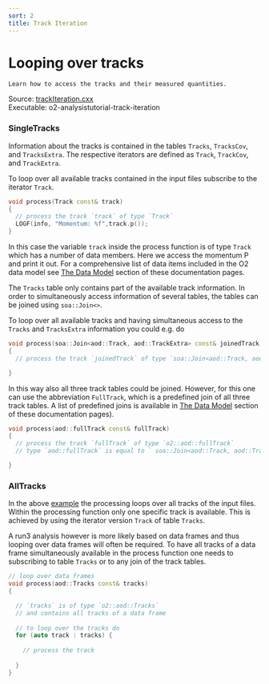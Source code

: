 ```yaml
---
sort: 2
title: Track Iteration
---
```


# Looping over tracks

```goal
Learn how to access the tracks and their measured quantities.
```

<div style="margin-bottom:5mm">
  Source: <a href="https://github.com/AliceO2Group/O2Physics/blob/master/Tutorials/src/trackIteration.cxx" target="_blank">trackIteration.cxx</a><br>
  Executable: o2-analysistutorial-track-iteration
</div>

<a name="singletracks"></a>

### SingleTracks

Information about the tracks is contained in the tables `Tracks`, `TracksCov`, and `TracksExtra`. The respective iterators are defined as `Track`, `TrackCov`, and `TrackExtra`.

To loop over all available tracks contained in the input files subscribe to the iterator `Track`.

```cpp
void process(Track const& track)
{
  // process the track `track` of type `Track`
  LOGF(info, "Momentum: %f",track.p());
}
```

In this case the variable `track` inside the process function is of type `Track`
which has a number of data members. Here we access the momentum P and print it
out. For a comprehensive list of data items included in the O2 data model see
[The Data Model](../datamodel/) section of these documentation pages.

The `Tracks` table only contains part of the available track information. In order to simultaneously access information of several tables, the tables can be joined using `soa::Join<>`.

To loop over all available tracks and having simultaneous access to the `Tracks` and `TracksExtra` information you could e.g. do

```cpp
void process(soa::Join<aod::Track, aod::TrackExtra> const& joinedTrack)
{
  // process the track `joinedTrack` of type `soa::Join<aod::Track, aod::TrackExtra>`

}
```

In this way also all three track tables could be joined. However, for this one can use the abbreviation `FullTrack`, which is a predefined join of all three track tables. A list of predefined joins is available in [The Data Model](../datamodel/joinsAndIterators.md) section of these documentation pages).

```cpp
void process(aod::fullTrack const& fullTrack)
{
  // process the track `fullTrack` of type `o2::aod::fullTrack`
  // type `aod::fullTrack` is equal to ` soa::Join<aod::Track, aod::TrackCov, aod::TrackExtra>`

}
```

<a name="alltracks"></a>

### AllTracks

In the above <a href="#singletracks">example</a> the processing loops over all tracks of the input files. Within the processing function only one specific track is available. This is achieved by using the iterator version `Track` of table `Tracks`.

A run3 analysis however is more likely based on data frames and thus looping over data frames will often be required. To have all tracks of a data frame simultaneously available in the process function one needs to subscribing to table `Tracks` or to any join of the track tables.

```cpp
// loop over data frames
void process(aod::Tracks const& tracks)
{

  // `tracks` is of type `o2::aod::Tracks`
  // and contains all tracks of a data frame
  
  // to loop over the tracks do
  for (auto track : tracks) {
  
    // process the track
    
  }
}
```
